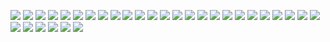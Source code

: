 ![](WinMe/winme_01.png)
![](WinMe/winme_02.png)
![](WinMe/winme_03.png)
![](WinMe/winme_04.png)
![](WinMe/winme_05.png)
![](WinMe/winme_06.png)
![](WinMe/winme_07.png)
![](WinMe/winme_08.png)
![](WinMe/winme_09.png)
![](WinMe/winme_10.png)
![](WinMe/winme_11.png)
![](WinMe/winme_12.png)
![](WinMe/winme_13.png)
![](WinMe/winme_14.png)
![](WinMe/winme_15.png)
![](WinMe/winme_16.png)
![](WinMe/winme_17.png)
![](WinMe/winme_18.png)
![](WinMe/winme_19.png)
![](WinMe/winme_20.png)
![](WinMe/winme_21.png)
![](WinMe/winme_22.png)
![](WinMe/winme_23.png)
![](WinMe/winme_24.png)
![](WinMe/winme_25.png)
![](WinMe/winme_26.png)
![](WinMe/winme_27.png)
![](WinMe/winme_28.png)
![](WinMe/winme_29.png)
![](WinMe/winme_30.png)
![](WinMe/winme_31.png)
